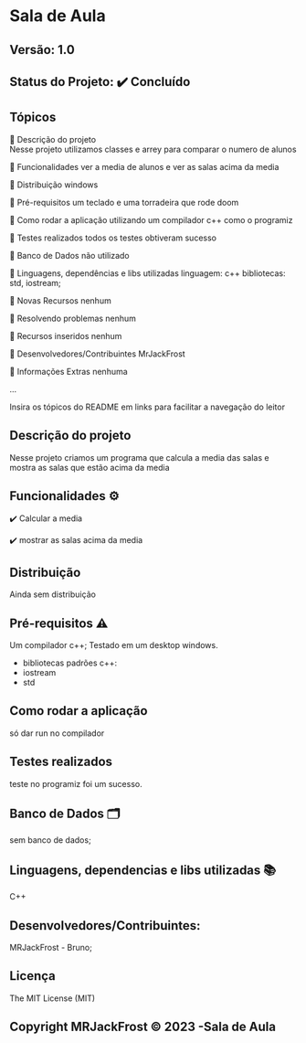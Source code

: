 # Sala de Aula
## Versão: 1.0 
## Status do Projeto: ✔️ Concluído

## Tópicos
🔹 Descrição do projeto </br>
Nesse projeto utilizamos classes e arrey para comparar o numero de alunos

🔹 Funcionalidades
ver a media de alunos e ver as salas acima da media

🔹 Distribuição
windows

🔹 Pré-requisitos
um teclado e uma torradeira que rode doom

🔹 Como rodar a aplicação
utilizando um compilador c++ como o programiz

🔹 Testes realizados
todos os testes obtiveram sucesso

🔹 Banco de Dados
não utilizado

🔹 Linguagens, dependências e libs utilizadas
linguagem: c++
bibliotecas: std, iostream;


🔹 Novas Recursos
nenhum

🔹 Resolvendo problemas
nenhum

🔹 Recursos inseridos
nenhum

🔹 Desenvolvedores/Contribuintes
MrJackFrost

🔹 Informações Extras
nenhuma


...

Insira os tópicos do README em links para facilitar a navegação do leitor

## Descrição do projeto
Nesse projeto criamos um programa que calcula a media das salas e mostra
as salas que estão acima da media

## Funcionalidades ⚙️
✔️ Calcular a media

✔️ mostrar as salas acima da media

## Distribuição
Ainda sem distribuição

## Pré-requisitos ⚠️    
Um compilador c++;
Testado em um desktop windows.
- bibliotecas padrões c++:
- iostream
- std

## Como rodar a aplicação 
só dar run no compilador

## Testes realizados
teste no programiz foi um sucesso.

## Banco de Dados 🗂️
sem banco de dados;

## Linguagens, dependencias e libs utilizadas 📚
C++

## Desenvolvedores/Contribuintes:
MRJackFrost - Bruno;

## Licença
The MIT License (MIT)

## Copyright MRJackFrost ©️ 2023 -Sala de Aula
